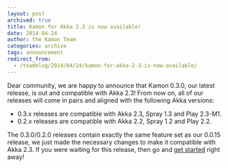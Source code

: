 ```yaml
---
layout: post
archived: true
title: Kamon for Akka 2.3 is now available!
date: 2014-04-24
author: the Kamon Team
categories: archive
tags: announcement
redirect_from:
  - /teamblog/2014/04/24/kamon-for-akka-2-3-is-now-available/
---
```


Dear community, we are happy to announce that Kamon 0.3.0, our latest release, is out and compatible with Akka 2.3! From now on, all of
our releases will come in pairs and aligned with the following Akka versions:



* 0.3.x releases are compatible with Akka 2.3, Spray 1.3 and Play 2.3-M1.
* 0.2.x releases are compatible with Akka 2.2, Spray 1.2 and Play 2.2.

The 0.3.0/0.2.0 releases contain exactly the same feature set as our 0.0.15 release, we just made the necessary changes
to make it compatible with Akka 2.3. If you were waiting for this release, then go and [get started] right away!

[get started]: /introduction/get-started/
